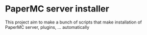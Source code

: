 # PaperMC server installer

This project aim to make a bunch of scripts that make installation of PaperMC server, plugins, ... automatically